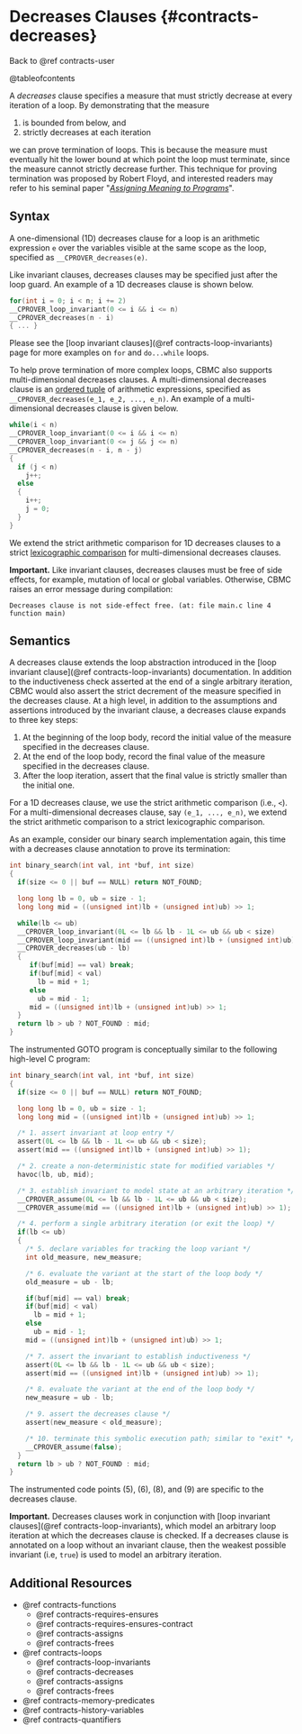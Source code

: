 # Decreases Clauses {#contracts-decreases}

Back to @ref contracts-user

@tableofcontents

A _decreases_ clause specifies a measure that must strictly decrease at every iteration of a loop.
By demonstrating that the measure

1. is bounded from below, and
2. strictly decreases at each iteration

we can prove termination of loops.
This is because the measure must eventually hit the lower bound
at which point the loop must terminate,
since the measure cannot strictly decrease further.
This technique for proving termination was proposed by Robert Floyd,
and interested readers may refer to his seminal paper
"[_Assigning Meaning to Programs_](https://people.eecs.berkeley.edu/~necula/Papers/FloydMeaning.pdf)".

## Syntax

A one-dimensional (1D) decreases clause for a loop is an arithmetic expression `e`
over the variables visible at the same scope as the loop,
specified as `__CPROVER_decreases(e)`.

Like invariant clauses, decreases clauses may be specified just after the loop guard.
An example of a 1D decreases clause is shown below.

```c
for(int i = 0; i < n; i += 2)
__CPROVER_loop_invariant(0 <= i && i <= n)
__CPROVER_decreases(n - i)
{ ... }
```

Please see the [loop invariant clauses](@ref contracts-loop-invariants) page
for more examples on `for` and `do...while` loops.

To help prove termination of more complex loops,
CBMC also supports multi-dimensional decreases clauses.
A multi-dimensional decreases clause is an [ordered tuple](https://en.wikipedia.org/wiki/Tuple)
of arithmetic expressions, specified as `__CPROVER_decreases(e_1, e_2, ..., e_n)`.
An example of a multi-dimensional decreases clause is given below.

```c
while(i < n)
__CPROVER_loop_invariant(0 <= i && i <= n)
__CPROVER_loop_invariant(0 <= j && j <= n)
__CPROVER_decreases(n - i, n - j)
{
  if (j < n)
    j++;
  else
  {
    i++;
    j = 0;
  }
}
```

We extend the strict arithmetic comparison for 1D decreases clauses
to a strict [lexicographic comparison](https://en.wikipedia.org/wiki/Lexicographic_order)
for multi-dimensional decreases clauses.

**Important.**
Like invariant clauses, decreases clauses must be free of side effects,
for example, mutation of local or global variables.
Otherwise, CBMC raises an error message during compilation:
```
Decreases clause is not side-effect free. (at: file main.c line 4 function main) 
```

## Semantics

A decreases clause extends the loop abstraction introduced in the [loop invariant clause](@ref contracts-loop-invariants) documentation.
In addition to the inductiveness check asserted at the end of a single arbitrary iteration,
CBMC would also assert the strict decrement of the measure specified in the decreases clause.
At a high level, in addition to the assumptions and assertions introduced by the invariant clause,
a decreases clause expands to three key steps:
1. At the beginning of the loop body, record the initial value of the measure specified in the decreases clause.
2. At the end of the loop body, record the final value of the measure specified in the decreases clause.
3. After the loop iteration, assert that the final value is strictly smaller than the initial one.

For a 1D decreases clause, we use the strict arithmetic comparison (i.e., `<`).
For a multi-dimensional decreases clause, say `(e_1, ..., e_n)`,
we extend the strict arithmetic comparison to a strict lexicographic comparison.

As an example, consider our binary search implementation again,
this time with a decreases clause annotation to prove its termination:

```c
int binary_search(int val, int *buf, int size)
{
  if(size <= 0 || buf == NULL) return NOT_FOUND;

  long long lb = 0, ub = size - 1;
  long long mid = ((unsigned int)lb + (unsigned int)ub) >> 1;

  while(lb <= ub)
  __CPROVER_loop_invariant(0L <= lb && lb - 1L <= ub && ub < size)
  __CPROVER_loop_invariant(mid == ((unsigned int)lb + (unsigned int)ub) >> 1)
  __CPROVER_decreases(ub - lb)
  {
     if(buf[mid] == val) break;
     if(buf[mid] < val)
       lb = mid + 1;
     else
       ub = mid - 1;
     mid = ((unsigned int)lb + (unsigned int)ub) >> 1;
  }
  return lb > ub ? NOT_FOUND : mid;
}
```

The instrumented GOTO program is conceptually similar to the following high-level C program:

```c
int binary_search(int val, int *buf, int size)
{
  if(size <= 0 || buf == NULL) return NOT_FOUND;

  long long lb = 0, ub = size - 1;
  long long mid = ((unsigned int)lb + (unsigned int)ub) >> 1;

  /* 1. assert invariant at loop entry */
  assert(0L <= lb && lb - 1L <= ub && ub < size);
  assert(mid == ((unsigned int)lb + (unsigned int)ub) >> 1);

  /* 2. create a non-deterministic state for modified variables */
  havoc(lb, ub, mid);

  /* 3. establish invariant to model state at an arbitrary iteration */
  __CPROVER_assume(0L <= lb && lb - 1L <= ub && ub < size);
  __CPROVER_assume(mid == ((unsigned int)lb + (unsigned int)ub) >> 1);

  /* 4. perform a single arbitrary iteration (or exit the loop) */
  if(lb <= ub)
  {
    /* 5. declare variables for tracking the loop variant */
    int old_measure, new_measure;

    /* 6. evaluate the variant at the start of the loop body */
    old_measure = ub - lb;

    if(buf[mid] == val) break;
    if(buf[mid] < val)
      lb = mid + 1;
    else
      ub = mid - 1;
    mid = ((unsigned int)lb + (unsigned int)ub) >> 1;

    /* 7. assert the invariant to establish inductiveness */
    assert(0L <= lb && lb - 1L <= ub && ub < size);
    assert(mid == ((unsigned int)lb + (unsigned int)ub) >> 1);

    /* 8. evaluate the variant at the end of the loop body */
    new_measure = ub - lb;

    /* 9. assert the decreases clause */
    assert(new_measure < old_measure);

    /* 10. terminate this symbolic execution path; similar to "exit" */
    __CPROVER_assume(false);
  }
  return lb > ub ? NOT_FOUND : mid;
}
```

The instrumented code points (5), (6), (8), and (9) are specific to the decreases clause.

**Important.**
Decreases clauses work in conjunction with [loop invariant clauses](@ref contracts-loop-invariants),
which model an arbitrary loop iteration at which the decreases clause is checked.
If a decreases clause is annotated on a loop without an invariant clause,
then the weakest possible invariant (i.e, `true`) is used to model an arbitrary iteration.

## Additional Resources

- @ref contracts-functions
  - @ref contracts-requires-ensures
  - @ref contracts-requires-ensures-contract
  - @ref contracts-assigns
  - @ref contracts-frees
- @ref contracts-loops
  - @ref contracts-loop-invariants
  - @ref contracts-decreases
  - @ref contracts-assigns
  - @ref contracts-frees
- @ref contracts-memory-predicates
- @ref contracts-history-variables
- @ref contracts-quantifiers
